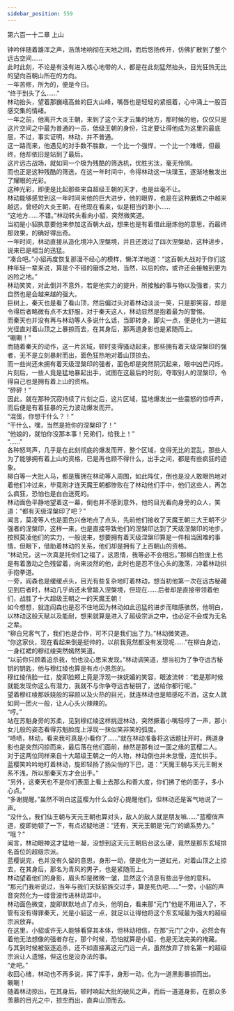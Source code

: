 ```yaml
---
sidebar_position: 559
---
```

 第六百一十二章 上山


钟吟伴随着雄浑之声，浩荡地响彻在天地之间，而后悠扬传开，仿佛扩散到了整个远古空间……  
此时此刻，不论是有没有进入核心地带的人，都是在此刻猛然抬头，目光狂热无比的望向百朝山所在的方向。  
一年苦修，所为的，便是今日。  
“终于到头了么……”  
林动抬头，望着那巍峨高耸的巨大山峰，嘴唇也是轻轻的紧抿着，心中涌上一股百感交集的情绪。  
一年之前，他离开大炎王朝，来到了这个天才云集的地方，那时候的他，仅仅只是这片空间之中最为普通的一员，低级王朝的身份，注定要让得他成为这里的最底层，不过，事实证明，林动，并不普通。  
这一路而来，他遇见的对手数不胜数，一个比一个强悍，一个比一个难缠，但最终，他却依旧是站到了最后。  
这片远古战场，就如同一个极为残酷的筛选机，优胜劣汰，毫无怜悯。  
而也正是这种残酷的筛选，在这一年时间中，令得林动这一块璞玉，逐渐地散发出了耀眼的光彩。  
这种光彩，即便是比起那些来自超级王朝的天才，也是丝毫不让。  
林动能够感觉到这一年时间来他的巨大进步，他的眼界，也是在这种磨炼之中越来越远，曾经的大炎王朝，在他现在看来，似是相当的渺小……  
“这地方……不错。”林动转头看向小貂，突然微笑道。  
当初是小貂执意要他来参加这百朝大战，想来也是有着借此磨炼他的意思，而最终那效果，的确好得出奇。  
一年时间，林动直接从造化境冲入涅槃境，并且还渡过了四次涅槃劫，这种进步，说来已是相当的迅猛。  
“凑合吧。”小貂再度恢复那漫不经心的模样，懒洋洋地道：“这百朝大战对于你们这种年轻一辈来说，算是个不错的磨炼之地，当然，以后的你，或许还会接触到更为凶险之地。”  
林动笑笑，对此倒并不意外，若是他实力的提升，所接触的事与物以及强者，实力自然也是会越来越的强大。  
巨树上，秦天也是看了看山顶，然后偏过头对着林动淡淡一笑，只是那笑容，却是令得后者略微有点不太舒服，对于秦天这人，林动显然是抱着最为的警惕。  
而秦天也并没有再与林动等人多说什么话，当即转身，脚尖一点，便是化为一道虹光径直对着山顶之上暴掠而去，在其身后，那两道身影也是紧随而上。  
“唰唰！”  
而随着秦天的动作，这一片区域，顿时变得骚动起来，那些拥有着天级涅槃印的强者，无不是立刻暴射而出，面色狂热地对着山顶掠去。  
而一些尚还未拥有着天级涅槃印的强者，面色却是突然阴沉起来，眼中凶芒闪烁，片刻后，一些人竟是猛地暴起出手，试图在这最后的时刻，夺取别人的涅槃印，令得自己也是拥有着上山的资格。  
“砰砰！”  
因此，就在那种沉寂持续了片刻之后，这片区域，猛地爆发出一些震怒的惊呼声，而后便是有着狂暴的元力波动爆发而开。  
“混蛋，你想干什么？！”  
“干什么，嘿，当然是抢你的涅槃印了！”  
“他娘的，就怕你没那本事！兄弟们，给我上！”  
“……”  
各种怒骂声，几乎是在此刻彻底的爆发而开，整个区域，变得无比的混乱，那些人为了能够拥有着上山的资格，已是再也顾不得什么，出手之间，都是有些疯狂的迹象。  
柳白等一大批人马，都是簇拥在林动等人周围，如此阵仗，倒也是没人敢眼热地对着他们冲过来，毕竟刚才连天魔王朝都惨败在了林动他们手中，他们这些人，再怎么疯狂，恐怕也是白白送死的。  
林动面色平静地望着这一幕，倒也并不感到意外，他的目光看向身旁的众人，笑道：“都有天级涅槃印了吧？”  
闻言，莫凌等人也是面色兴奋地点了点头，先前他们接收了天魔王朝三大王朝不少强者的涅槃印，这样一来，也是直接导致他们的涅槃印达到了天级涅槃印的地步。  
按照莫凌他们的实力，一般说来，想要拥有着天级涅槃印算是一件相当困难的事情，但眼下，借助着林动的关系，他们却是拥有了上百朝山的资格。  
“林动兄，这一次真是托你们之福了，这恩情，我等必不会相忘。”那柳白脸庞上也是有着激动之色残留着，向来淡然的他，此时也是忍不住心头的激荡，冲着林动拱手抱拳道。  
一旁，阎森也是缓缓点头，目光有些复杂地盯着林动，想当初他第一次在远古秘藏见到后者时，林动几乎尚还未曾踏入涅槃境，但现在……后者却是直接带领着他们，战胜了十大超级王朝之一的天魔王朝！  
如今想想，就连阎森也是忍不住地因为林动如此迅猛的进步而暗感骇然，他明白，以林动这般天赋以及能耐，想来就算是进入了超级宗派之中，也必定不会成为无名之辈。  
“柳白兄客气了，我们也是合作，可不只是我们出了力。”林动微笑道。  
“你这家伙，现在看起来倒是挺帅的，以前我竟然都没有发现呢……”在柳白身边，一身红裙的穆红绫突然嫣然笑道。  
“以前你只顾着追杀我，怕也没心思来发现。”林动调笑道，想当初为了争夺远古秘钥的钥匙，他与穆红绫也算是有点小恩怨的。  
穆红绫俏脸一红，旋即脸颊上竟是浮现一抹妩媚的笑容，眼波流转：“若是那时候就能发现你这么有潜力，我就不与你争夺远古秘钥了，送给你都行呢。”  
望着穆红绫那妖娆般的容颜以及火热的目光，就连林动也是暗感吃不消，这女人就如同一团火一般，让人心头火辣辣的。  
“哼。”  
站在苏魁身旁的苏柔，见到穆红绫这样挑逗林动，突然撅着小嘴轻哼了一声，那小女儿般的姿态看得苏魁脸庞上浮现一抹似笑非笑的弧度。  
“啧啧，林动，看来我可真是小看你了……”就在林动准备将这话题扯开时，两道身影也是突然闪掠而来，最后落在他们面前，赫然是那有过一面之缘的蓝樱二人。  
对于这两位同样来自十大超级王朝之一的人物，林动倒也并未怠慢，连忙拱手。  
蓝樱笑吟吟地盯着林动，旋即轻扬了扬尖俏的下巴，道：“天魔王朝与天元王朝关系不浅，所以那秦天方才会出手。”  
“另外，这秦天也不是你们表面上看上去那么和善大度，你们拂了他的面子，多小心点。”  
“多谢提醒。”虽然不明白这蓝樱为什么会好心提醒他们，但林动还是客气地说了一声。  
“没什么，我们仙王朝与天元王朝也算对头，敌人的敌人就是朋友嘛……”蓝樱俏声道，旋即她顿了一下，有点迟疑地道：“还有，天元王朝是‘元门’的嫡系势力。”  
“哦？”  
闻言，林动眼神这才猛地一凝，没想到这天元王朝后台这么硬，竟然是那东玄域排名首位的超级宗派。  
蓝樱说完，也并没有久留的意思，身形一动，便是化为一道虹光，对着山顶之上掠去，在其身后，那名为青风的男子，也是紧随而上。  
林动望着他们的身影，眉头却是微微一皱，显然这个消息有些出乎他的意料。  
“那元门我听说过，当年与我们天妖貂族交过手，算是死仇吧……”一旁，小貂的声音突然化为一缕音波传进林动耳中。  
林动面色微变，旋即默默地点了点头，他明白，看来那“元门”他是不用进入了，不管有没有得罪秦天，光是小貂这一点，就足以让得他将这个东玄域最为强大的超级宗派放弃。  
在这里，小貂或许无人能够看穿其本体，但林动相信，在那“元门”之中，必然会有着他无法想像的强者存在，那个时候，恐怕就算是小貂，也是无法完美的掩藏。  
与其到时候被驱逐追杀，还不如直接离这元门远一点，虽然放弃了排名第一的超级宗派让人遗憾，但这也是没办法的事。  
“走吧。”  
收回心绪，林动也不再多说，挥了挥手，身形一动，化为一道黑影暴掠而出。  
唰唰！  
随着林动掠出，在其身后，顿时响起大批的破风之声，而后一道道身影，在那众多羡慕的目光之中，掠空而出，直奔山顶而去。  
  
  
